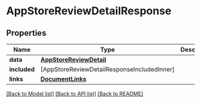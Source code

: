 # AppStoreReviewDetailResponse

## Properties
Name | Type | Description | Notes
------------ | ------------- | ------------- | -------------
**data** | [**AppStoreReviewDetail**](AppStoreReviewDetail.md) |  | 
**included** | [AppStoreReviewDetailResponseIncludedInner] |  | [optional] 
**links** | [**DocumentLinks**](DocumentLinks.md) |  | 

[[Back to Model list]](../README.md#documentation-for-models) [[Back to API list]](../README.md#documentation-for-api-endpoints) [[Back to README]](../README.md)


